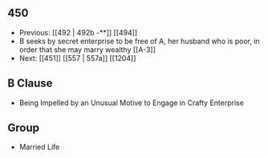 ## 450
- Previous: [[492 | 492b -**]] [[494]] 
- B seeks by secret enterprise to be free of A, her husband who is poor, in order that she may marry wealthy [[A-3]]
- Next: [[451]] [[557 | 557a]] [[1204]] 

## B Clause
- Being Impelled by an Unusual Motive to Engage in Crafty Enterprise

## Group
- Married Life

